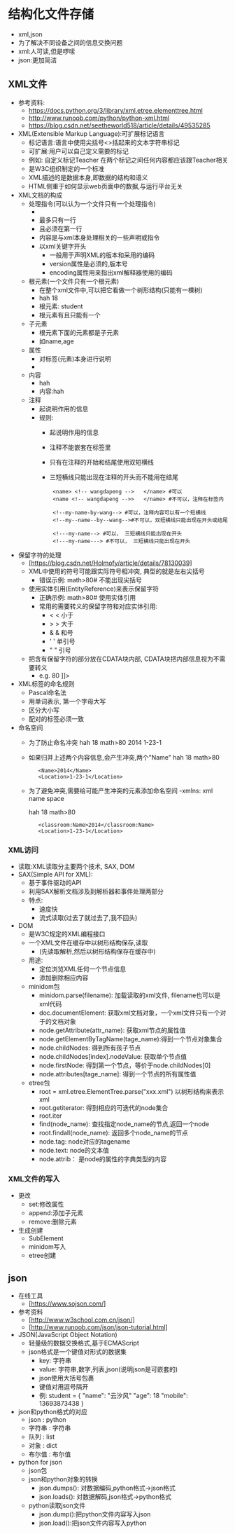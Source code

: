 # 结构化文件存储
- xml,json
- 为了解决不同设备之间的信息交换问题
- xml:人可读,但是啰嗦
- json:更加简洁
## XML文件
- 参考资料:
   - https://docs.python.org/3/library/xml.etree.elementtree.html
   - http://www.runoob.com/python/python-xml.html
   - https://blog.csdn.net/seetheworld518/article/details/49535285
- XML(Extensible Markup Language):可扩展标记语言
   - 标记语言:语言中使用尖括号<>括起来的文本字符串标记
   - 可扩展:用户可以自己定义需要的标记
   - 例如:
         <Teacher> 
                自定义标记Teacher
                在两个标记之间任何内容都应该跟Teacher相关
            </Teacher>
   - 是W3C组织制定的一个标准
   - XML描述的是数据本身,即数据的结构和语义
   - HTML侧重于如何显示web页面中的数据,与运行平台无关
- XML文档的构成
   - 处理指令(可以认为一个文件只有一个处理指令)
      - <?xml version="1.0" encoding="UTF-8" ?>
      - 最多只有一行
      - 且必须在第一行
      - 内容是与xml本身处理相关的一些声明或指令
      - 以xml关键字开头
          - 一般用于声明XML的版本和采用的编码
          - version属性是必须的,版本号
          - encoding属性用来指出xml解释器使用的编码
   - 根元素(一个文件只有一个根元素)    
      - 在整个xml文件中,可以把它看做一个树形结构(只能有一棵树)
      -    <student>
               <name>hah</name>
               <age>18</age>
           </student>
      - 根元素: student
      - 根元素有且只能有一个
   - 子元素
      - 根元素下面的元素都是子元素
      - 如name,age
   - 属性
      - 对标签(元素)本身进行说明
      - <student type="" gender="" location="">
   - 内容
      - <name>hah</name>
      - 内容:hah
   - 注释
      - 起说明作用的信息
      - 规则:
         - 起说明作用的信息
         - 注释不能嵌套在标签里
         - 只有在注释的开始和结尾使用双短横线
         - 三短横线只能出现在注释的开头而不能用在结尾
        
                <name> <!-- wangdapeng -->   </name> #可以
                <name <!-- wangdapeng -->>   </name> #不可以，注释在标签内
                
                <!--my-name-by-wang--> #可以，注释内容可以有一个短横线
                <!--my--name--by--wang-->#不可以，双短横线只能出现在开头或结尾
                
                <!---my-name--> #可以， 三短横线只能出现在开头
                <!---my-name---> #不可以， 三短横线只能出现在开头
- 保留字符的处理
   - [https://blog.csdn.net/Holmofy/article/details/78130039] 
   - XML中使用的符号可能跟实际符号相冲突, 典型的就是左右尖括号
      - 错误示例: <score>math>80</score># 不能出现尖括号
   - 使用实体引用(EntityReference)来表示保留字符
      - 正确示例: <score>math&gt;80</score># 使用实体引用
      - 常用的需要转义的保留字符和对应实体引用:
         -  &lt;	<	小于
         -  &gt;	>	大于
         -  &amp;	&	和号
         -  &apos;	'	单引号
         -  &quot;	"	引号
   - 把含有保留字符的部分放在CDATA块内部, CDATA块把内部信息视为不需要转义
      - e.g.
           <![CDATA[
               select name, age
               from Student 
               where score>80
               ]]>
- XML标签的命名规则
   - Pascal命名法
   - 用单词表示, 第一个字母大写
   - 区分大小写
   - 配对的标签必须一致
- 命名空间
   - 为了防止命名冲突
       <Student type="" gender="" location="">
            <Name>hah</Name>
            <Age>18</Age>
            <Score>math>80</Score>
        </Student>
        <ClassRoom>
            <Name>2014</Name>
            <Location>1-23-1</Location>
        </ClassRoom>
   - 如果归并上述两个内容信息,会产生冲突,两个"Name"
       <Schooler>
            <Name>hah</Name>
            <Age>18</Age>
            <Score>math>80</Score>
     
            <Name>2014</Name>
            <Location>1-23-1</Location>
        </Schooler>
   - 为了避免冲突,需要给可能产生冲突的元素添加命名空间
       -xmlns: xml name space
       
        <Schooler xmlns:student="http://my_student" xmlns:classroom="http://my_classroom">
            <student:Name>hah</student:Name>
            <Age>18</Age>
            <Score>math>80</Score>
     
            <classroom:Name>2014</classroom:Name>
            <Location>1-23-1</Location>
        </Schooler>
### XML访问
- 读取:XML读取分主要两个技术, SAX, DOM
- SAX(Simple API for XML):
   - 基于事件驱动的API
   - 利用SAX解析文档涉及到解析器和事件处理两部分    
   - 特点:
      - 速度快
      - 流式读取(过去了就过去了,我不回头)
- DOM
   - 是W3C规定的XML编程接口
   - 一个XML文件在缓存中以树形结构保存,读取
      - (先读取解析,然后以树形结构保存在缓存中)
   - 用途:
      - 定位浏览XML任何一个节点信息
      - 添加删除相应内容
   - minidom包
      - minidom.parse(filename):            加载读取的xml文件, filename也可以是xml代码
      - doc.documentElement:                获取xml文档对象，一个xml文件只有一个对于的文档对象
      - node.getAttribute(attr_name):       获取xml节点的属性值
      - node.getElementByTagName(tage_name):得到一个节点对象集合
      - node.childNodes:                    得到所有孩子节点
      - node.childNodes[index].nodeValue:   获取单个节点值
      - node.firstNode:                     得到第一个节点，等价于node.childNodes[0]
      - node.attributes[tage_name]:         得到一个节点的所有属性值
   - etree包   
      - root = xml.etree.ElementTree.parse("xxx.xml")   以树形结构来表示xml
      - root.getiterator:                               得到相应的可迭代的node集合
      - root.iter
      - find(node_name):                                查找指定node_name的节点,返回一个node
      - root.findall(node_name):                        返回多个node_name的节点
      - node.tag:                                       node对应的tagename
      - node.text:                                      node的文本值
      - node.attrib：                                    是node的属性的字典类型的内容
### XML文件的写入
   - 更改
      - set:修改属性
      - append:添加子元素
      - remove:删除元素   
   - 生成创建
      - SubElement 
      - minidom写入
      - etree创建
## json
- 在线工具
   - [https://www.sojson.com/]
- 参考资料 
   - [http://www.w3school.com.cn/json/]
   - [http://www.runoob.com/json/json-tutorial.html]
- JSON(JavaScript Object Notation) 
   - 轻量级的数据交换格式,基于ECMAScript
   - json格式是一个键值对形式的数据集
      - key: 字符串
      - value: 字符串,数字,列表,json(说明json是可嵌套的)
      - json使用大括号包裹  
      - 键值对用逗号隔开
      - 例:
         student = {
            "name": "云汐风"
            "age": 18
            "mobile": 13693873438
             }
- json和python格式的对应
   - json : python
   - 字符串 : 字符串
   - 队列 : list
   - 对象 : dict
   - 布尔值 : 布尔值
- python for json
   - json包
   - json和python对象的转换
      - json.dumps(): 对数据编码,python格式->json格式
      - json.loads(): 对数据解码,json格式->python格式
   - python读取json文件
      - json.dump():把python文件内容写入json
      - json.load():把json文件内容写入python